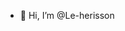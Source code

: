 - 👋 Hi, I’m @Le-herisson
<!---
- 👀 I’m interested in ...
- 🌱 I’m currently learning ...
- 💞️ I’m looking to collaborate on ...
- 📫 How to reach me test4871@outlook.fr
- 😄 Pronouns: ...
- ⚡ Fun fact: ...
--->

<!---
Le-herisson/Le-herisson is a ✨ special ✨ repository because its `README.md` (this file) appears on your GitHub profile.
You can click the Preview link to take a look at your changes.
--->
